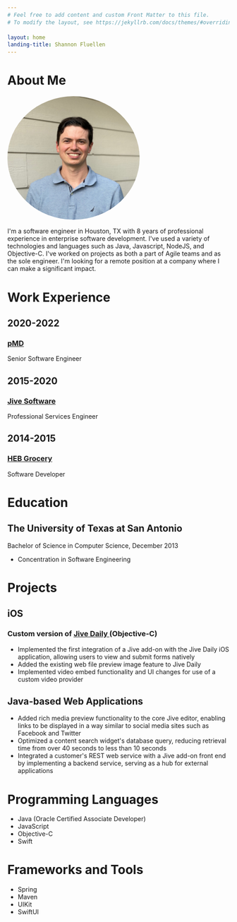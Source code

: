 ```yaml
---
# Feel free to add content and custom Front Matter to this file.
# To modify the layout, see https://jekyllrb.com/docs/themes/#overriding-theme-defaults

layout: home
landing-title: Shannon Fluellen
---
```

# About Me
<img src="/assets/img/ShannonFluellen.jpeg" width="300" style="border-radius: 100%; "/>

I'm a software engineer in Houston, TX with 8 years of professional experience in enterprise software development.
I've used a variety of technologies and languages such as Java, Javascript, NodeJS, and Objective-C.
I've worked on projects as both a part of Agile teams and as the sole engineer. I'm looking for a remote position at a
company where I can make a significant impact. 

# Work Experience
## 2020-2022
### <a href="https://www.pmd.com">pMD <i class="fa fa-external-link fa-1" style="font-size: 14px;" aria-hidden="true"></i></a>
Senior Software Engineer
## 2015-2020
### <a href="https://www.jivesoftware.com">Jive Software <i class="fa fa-external-link fa-1" style="font-size: 14px;" aria-hidden="true"></i></a>
Professional Services Engineer
## 2014-2015 
### <a href="https://www.heb.com">HEB Grocery <i class="fa fa-external-link fa-1" style="font-size: 14px;" aria-hidden="true"></i></a>
Software Developer

# Education
## The University of Texas at San Antonio
Bachelor of Science in Computer Science, December 2013
- Concentration in Software Engineering 

# Projects
## iOS
### Custom version of <a href="https://apps.apple.com/us/app/jive-daily-hosted/id1158658042" >Jive Daily <i class="fa fa-external-link fa-1" style="font-size: 14px;" aria-hidden="true"></i></a> (Objective-C)
- Implemented the first integration of a Jive add-on with the Jive Daily iOS application, allowing users to view and submit forms natively 
- Added the existing web file preview image feature to Jive Daily 
- Implemented video embed functionality and UI changes for use of a custom video provider

## Java-based Web Applications
- Added rich media preview functionality to the core Jive editor, enabling links to be displayed in a way similar to
  social media sites such as Facebook and Twitter
- Optimized a content search widget's database query, reducing retrieval time from over 40 seconds to less than 10 seconds
- Integrated a customer's REST web service with a Jive add-on front end by implementing a backend service, serving as a hub 
  for external applications
 

# Programming Languages
- Java (Oracle Certified Associate Developer)
- JavaScript
- Objective-C
- Swift

# Frameworks and Tools
- Spring
- Maven
- UIKit
- SwiftUI

